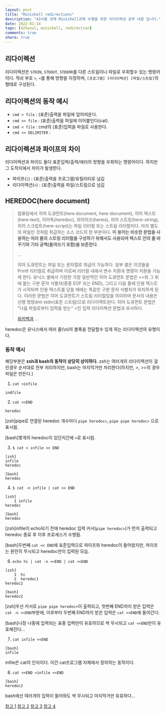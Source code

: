 ```yaml
---
layout: post
title: "Minishell redirections"
description: "42서울 과제 Minishell과제 수행을 위한 리다이렉션 공부 내용 입니다."
date: 2022-01-14
tags: [42Seoul, minishell, redirection]
comments: true
share: true
---
```

## 리다이렉션
리다이렉션은 `STDIN`, `STDOUT`, `STDERR`를 다른 스트림이나 파일로 우회할수 있는 명령어이다. 꺽쇠 부호 `>`, `<`를 통해 방향을 지정하며, `[프로그램] [리다이렉션] [파일/스트림]`의 형태로 구성된다.

## 리다이렉션의 동작 예시
- `cmd > file` : (표준)출력을 파일에 덮어씌운다.
- `cmd >> file` : (표준)출력을 파일에 이어붙인다(cat).
- `cmd < file` : cmd의 (표준)입력을 파일로 사용한다.
- `cmd << DELIMITER` : 

## 리다이렉션과 파이프의 차이
리다이렉션과 파이드 둘다 표준입력/출력/에러의 방향을 우회하는 명령어이다. 하지만 그 도착지에서 차이가 발생한다.
 - 파이프(`|`) : (표준)출력을 프로그램/유틸리티로 넘김
 - 리다이렉션(`>`) : (표준)출력을 파일/스트림으로 넘김

## HEREDOC(here document)

> 컴퓨팅에서 히어 도큐먼트(here document, here-document), 히어 텍스트(here-text), 히어독(heredoc), 히어이즈(hereis), 히어 스트링(here-string), 히어 스크립트(here-script)는 파일 리터럴 또는 스트림 리터럴이다. 마치 별도의 파일인 것처럼 취급하는 소스 코드의 한 부분이다. <b>이 용어는 비슷한 문법을 사용하는 여러 줄의 스트링 리터럴을 구성하기 위해서도 사용되며 텍스트 안의 줄 바꾸기와 기타 공백(들여쓰기 포함)을 보존한다.</b></p>
...</p>
히어 도큐먼트는 파일 또는 문자열로 취급이 가능하다. 일부 셸은 이것들을 Printf 리터럴로 취급하며 이로써 리터럴 내에서 변수 치환과 명령어 치환을 가능케 한다.
유닉스 셸에서 기원한 가장 일반적인 히어 도큐먼트 문법은 <<와 그 뒤에 붙는 구분 문자 식별자(종종 EOF 또는 END), 그리고 다음 줄에 인용 텍스트가 시작되며 인용 텍스트를 닫을 때에는 똑같은 구분 문자 식별자가 위치하게 된다. 이러한 문법은 히어 도큐먼트가 스트림 리터럴임을 의미하며 문서의 내용은 선행 명령dml stdin(표준 스트림)으로 리다이렉트된다. 히어 도큐먼트 문법은 "다음 파일로부터 입력을 받는" <인 입력 리다이렉션 문법과 유사하다.</p>
[위키백과](https://ko.wikipedia.org/wiki/%ED%9E%88%EC%96%B4_%EB%8F%84%ED%81%90%EB%A8%BC%ED%8A%B8)
...

heredoc은 유닉스에서 여러 줄(\n)의 블록을 전달할수 있게 하는 리다이렉션의 유형이다.

### 동작 예시
해당부분은 **zsh과 bash의 동작이 상당히 상이하다.**
zsh는 여러개의 리다이렉션이 걸린경우 순서대로 전부 처리하지만, bash는 마지막거만 처리한다(하지만, >, >>의 경우 파일은 만든다.)

1. `cat <infile`
```
indfile
```

2. `cat <<END`
```
heredoc
```
[zsh]pipe로 연결된 heredoc 개수마다 `pipe heredoc>`, `pipe pipe heredoc>` 으로 표시됨.

[bash]몇개의 heredoc이 있던지간에 `>`로 표시됨.

3. `$ cat < infile << END`
```
[zsh]
infile
heredoc
```
```
[bash]
heredoc
```

4. `$ cat -n infile | cat << END`
```
[zsh]
	1 infile
heredoc
```
```
[bash]
heredoc
```
[zsh]infile이 echo되기 전에 heredoc 입력 커서(`pipe heredoc>`)가 먼저 출력되고 heredoc 종료 후 이후 프로세스가 수행됨.

[bash]두번째 `cat << END`에 표준입력으로 파이프와 heredoc이 들어왔지만, 파이프는 완전히 무시되고 heredoc만이 입력된 모습.



6. `echo hi | cat -n <<END | cat <<END`
```
[zsh]
    1  hi
    2  heredoc1
heredoc2
```
```
[bash]
heredoc2
```
[zsh]우선 커서로 `pipe pipe heredoc>`이 출력되고, 첫번째 END까지 받은 입력은 `cat -n <<END`부분에, 이후부터 두번째 END까지 받은 입력은 `cat <<END`에 들어간다.

[bash]나장 나중에 입력되는 표중 입력만이 유효하므로 싹 무시되고 `cat <<END`만이 유효해진다...

7. `cat infile <<END`
```
[bash]
infile
```
infile은 cat의 인자이다. 이건 cat프로그램 자체에서 정의하는 동작이다.

8. `cat <<END <infile <<END`
```
[bash]
heredoc2
```
bash에선 여러개의 입력이 들어와도 싹 무시되고 마지막거만 유효하다...

[참고 1](https://profq.tistory.com/8)
[참고 2](https://rottk.tistory.com/entry/Redirection%EA%B3%BC-Pipe%EC%9D%98-%EC%B0%A8%EC%9D%B4%EA%B0%80-%EB%AC%B4%EC%97%87%EC%9D%B8%EA%B0%80%EC%9A%94)
[참고 3](https://woorld52.tistory.com/11)
[참고 4](https://jjeongil.tistory.com/1577)